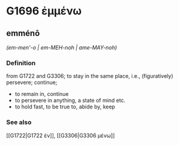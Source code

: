 # G1696 ἐμμένω

## emménō

_(em-men'-o | em-MEH-noh | ame-MAY-noh)_

### Definition

from G1722 and G3306; to stay in the same place, i.e., (figuratively) persevere; continue; 

- to remain in, continue
- to persevere in anything, a state of mind etc.
- to hold fast, to be true to, abide by, keep

### See also

[[G1722|G1722 ἐν]], [[G3306|G3306 μένω]]

